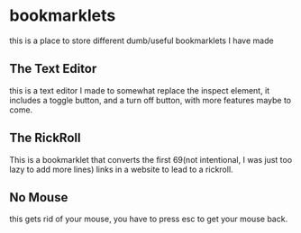 #                         bookmarklets
this is a place to store different dumb/useful bookmarklets I have made

##                      The Text Editor
this is a text editor I made to somewhat replace the inspect element, it 
includes a toggle button, and a turn off button, with more features maybe 
                            to come.
                            
##                        The RickRoll
This is a bookmarklet that converts the first 69(not intentional, 
I was just too lazy to add more lines) links in a website to lead 
                         to a rickroll.
                         
##                          No Mouse 
this gets rid of your mouse, you have to press esc to get your mouse back.

